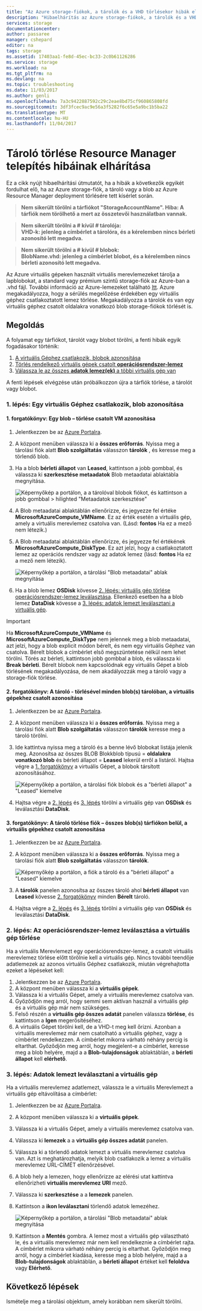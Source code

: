 ```yaml
---
title: "Az Azure storage-fiókok, a tárolók és a VHD törlésekor hibák elhárítása |} Microsoft Docs"
description: "Hibaelhárítás az Azure storage-fiókok, a tárolók és a VHD törlésekor"
services: storage
documentationcenter: 
author: passaree
manager: cshepard
editor: na
tags: storage
ms.assetid: 17403aa1-fe8d-45ec-bc33-2c0b61126286
ms.service: storage
ms.workload: na
ms.tgt_pltfrm: na
ms.devlang: na
ms.topic: troubleshooting
ms.date: 11/03/2017
ms.author: genli
ms.openlocfilehash: 7a3c9422887592c29c2eae8bd75cf960865808fd
ms.sourcegitcommit: 3df3fcec9ac9e56a3f5282f6c65e5a9bc1b5ba22
ms.translationtype: MT
ms.contentlocale: hu-HU
ms.lasthandoff: 11/04/2017
---
```

# <a name="troubleshoot-storage-delete-errors-in-resource-manager-deployment"></a>Tároló törlése Resource Manager telepítés hibáinak elhárítása
Ez a cikk nyújt hibaelhárítási útmutatót, ha a hibák a következők egyikét fordulhat elő, ha az Azure storage-fiók, a tároló vagy a blob az Azure Resource Manager deployment törlésére tett kísérlet során.

>**Nem sikerült törölni a tárfiókot "StorageAccountName". Hiba: A tárfiók nem törölhető a mert az összetevői használatban vannak.**

>**Nem sikerült törölni a # kívül # tárolója:<br>VHD-k: jelenleg a címbérlet a tárolóra, és a kérelemben nincs bérleti azonosító lett megadva.**

>**Nem sikerült törölni a # kívül # blobok:<br>BlobName.vhd: jelenleg a címbérlet blobot, és a kérelemben nincs bérleti azonosító lett megadva.**

Az Azure virtuális gépeken használt virtuális merevlemezeket tárolja a lapblobokat, a standard vagy prémium szintű storage-fiók az Azure-ban a .vhd fájl.  További információ az Azure-lemezeket található [Itt](../../virtual-machines/windows/about-disks-and-vhds.md). Azure megakadályozza, hogy a sérülés megelőzése érdekében egy virtuális géphez csatlakoztatott lemez törlése. Megakadályozza a tárolók és van egy virtuális géphez csatolt oldalakra vonatkozó blob storage-fiókok törlését is. 

## <a name="solution"></a>Megoldás
A folyamat egy tárfiókot, tárolót vagy blobot törölni, a fenti hibák egyik fogadásakor történik: 
1. [A virtuális Géphez csatlakozik, blobok azonosítása](#step-1-identify-blobs-attached-to-a-vm)
2. [Törlés rendelkező virtuális gépek csatolt **operációsrendszer-lemez**](#step-2-delete-vm-to-detach-os-disk)
3. [Válassza le az összes **adatok lemez(ek)** a többi virtuális gép van](#step-3-detach-data-disk-from-the-vm)

A fenti lépések elvégzése után próbálkozzon újra a tárfiók törlése, a tárolót vagy blobot.

### <a name="step-1-identify-blob-attached-to-a-vm"></a>1. lépés: Egy virtuális Géphez csatlakozik, blob azonosítása

#### <a name="scenario-1-deleting-a-blob--identify-attached-vm"></a>1. forgatókönyv: Egy blob – törlése csatolt VM azonosítása
1. Jelentkezzen be az [Azure Portalra](https://portal.azure.com).
2. A központ menüben válassza ki a **összes erőforrás**. Nyissa meg a tárolási fiók alatt **Blob szolgáltatás** válasszon **tárolók** , és keresse meg a törlendő blob.
3. Ha a blob **bérleti állapot** van **Leased**, kattintson a jobb gombbal, és válassza ki **szerkesztése metaadatok** Blob metaadatai ablaktábla megnyitása. 

    ![Képernyőkép a portálon, a a tárolóval blobok fiókot, és kattintson a jobb gombbal > hilighted "Metaadatok szerkesztése"](./media/storage-resource-manager-cannot-delete-storage-account-container-vhd/utd-edit-metadata-sm.png)

4. A Blob metaadatai ablaktáblán ellenőrizze, és jegyezze fel értéke **MicrosoftAzureCompute_VMName**. Ez az érték esetén a virtuális gép, amely a virtuális merevlemez csatolva van. (Lásd: **fontos** Ha ez a mező nem létezik.)
5. A Blob metaadatai ablaktáblán ellenőrizze, és jegyezze fel értékének **MicrosoftAzureCompute_DiskType**. Ez azt jelzi, hogy a csatlakoztatott lemez az operációs rendszer vagy az adatok lemez (lásd: **fontos** Ha ez a mező nem létezik). 

     ![Képernyőkép a portálon, a tárolási "Blob metaadatai" ablak megnyitása](./media/storage-resource-manager-cannot-delete-storage-account-container-vhd/utd-blob-metadata-sm.png)

6. Ha a blob lemez **OSDisk** kövesse [2. lépés: virtuális gép törlése operációsrendszer-lemez leválasztása](#step-2-delete-vm-to-detach-os-disk). Ellenkező esetben ha a blob lemez **DataDisk** kövesse a [3. lépés: adatok lemezt leválasztani a virtuális gép](#step-3-detach-data-disk-from-the-vm). 

> [!IMPORTANT]
> Ha **MicrosoftAzureCompute_VMName** és **MicrosoftAzureCompute_DiskType** nem jelennek meg a blob metaadatai, azt jelzi, hogy a blob explicit módon bérelt, és nem egy virtuális Géphez van csatolva. Bérelt blobok a címbérlet első megszüntetése nélkül nem lehet törölni. Törés az bérleti, kattintson jobb gombbal a blob, és válassza ki **Break bérleti**. Bérelt blobok nem kapcsolódnak egy virtuális Gépet a blob törlésének megakadályozása, de nem akadályozzák meg a tároló vagy a storage-fiók törlése.

#### <a name="scenario-2-deleting-a-container---identify-all-blobs-within-container-that-are-attached-to-vms"></a>2. forgatókönyv: A tároló - törlésével minden blob(s) tárolóban, a virtuális gépekhez csatolt azonosítása
1. Jelentkezzen be az [Azure Portalra](https://portal.azure.com).
2. A központ menüben válassza ki a **összes erőforrás**. Nyissa meg a tárolási fiók alatt **Blob szolgáltatás** válasszon **tárolók** keresse meg a tároló törölni.
3. Ide kattintva nyissa meg a tároló és a benne lévő blobokat listája jelenik meg. Azonosítsa az összes BLOB Blokkblob típusú = **oldalakra vonatkozó blob** és bérleti állapot = **Leased** lekerül erről a listáról. Hajtsa végre a [1. forgatókönyv](#step-1-identify-blobs-attached-to-a-vm) a virtuális Gépet, a blobok társított azonosításához.

    ![Képernyőkép a portálon, a tárolási fiók blobok és a "bérleti állapot" a "Leased" kiemelve](./media/storage-resource-manager-cannot-delete-storage-account-container-vhd/utd-disks-sm.png)

4. Hajtsa végre a [2. lépés](#step-2-delete-vm-to-detach-os-disk) és [3. lépés](#step-3-detach-data-disk-from-the-vm) törölni a virtuális gép van **OSDisk** és leválasztási **DataDisk**. 

#### <a name="scenario-3-deleting-storage-account---identify-all-blobs-within-storage-account-that-are-attached-to-vms"></a>3. forgatókönyv: A tároló törlése fiók – összes blob(s) tárfiókon belül, a virtuális gépekhez csatolt azonosítása
1. Jelentkezzen be az [Azure Portalra](https://portal.azure.com).
2. A központ menüben válassza ki a **összes erőforrás**. Nyissa meg a tárolási fiók alatt **Blob szolgáltatás** válasszon **tárolók**.

    ![Képernyőkép a portálon, a fiók a tároló és a "bérleti állapot" a "Leased" kiemelve](./media/storage-resource-manager-cannot-delete-storage-account-container-vhd/utd-containers-sm.png)

3. A **tárolók** panelen azonosítsa az összes tároló ahol **bérleti állapot** van **Leased** kövesse [2. forgatókönyv](#scenario-2-deleting-a-container---identify-all-blobs-within-container-that-are-attached-to-vms) minden  **Bérelt** tároló.
4. Hajtsa végre a [2. lépés](#step-2-delete-vm-to-detach-os-disk) és [3. lépés](#step-3-detach-data-disk-from-the-vm) törölni a virtuális gép van **OSDisk** és leválasztási **DataDisk**. 

### <a name="step-2-delete-vm-to-detach-os-disk"></a>2. lépés: Az operációsrendszer-lemez leválasztása a virtuális gép törlése
Ha a virtuális Merevlemezt egy operációsrendszer-lemez, a csatolt virtuális merevlemez törlése előtt törölnie kell a virtuális gép. Nincs további teendője adatlemezek az azonos virtuális Géphez csatlakozik, miután végrehajtotta ezeket a lépéseket kell:

1. Jelentkezzen be az [Azure Portalra](https://portal.azure.com).
2. A központ menüben válassza ki a **virtuális gépek**.
3. Válassza ki a virtuális Gépet, amely a virtuális merevlemez csatolva van.
4. Győződjön meg arról, hogy semmi sem aktívan használ a virtuális gép és a virtuális gép már nem szükséges.
5. Felső részén a **virtuális gép összes adatát** panelen válassza **törlése**, és kattintson a **Igen** megerősítéséhez.
6. A virtuális Gépet törölni kell, de a VHD-t meg kell őrizni. Azonban a virtuális merevlemez már nem csatolható a virtuális géphez, vagy a címbérlet rendelkezzen. A címbérlet mikorra várható néhány percig is eltarthat. Győződjön meg arról, hogy megjelent-e a címbérlet, keresse meg a blob helyére, majd a a **Blob-tulajdonságok** ablaktáblán, a **bérleti állapot** kell **elérhető**.

### <a name="step-3-detach-data-disk-from-the-vm"></a>3. lépés: Adatok lemezt leválasztani a virtuális gép
Ha a virtuális merevlemez adatlemezt, válassza le a virtuális Merevlemezt a virtuális gép eltávolítása a címbérlet:

1. Jelentkezzen be az [Azure Portalra](https://portal.azure.com).
2. A központ menüben válassza ki a **virtuális gépek**.
3. Válassza ki a virtuális Gépet, amely a virtuális merevlemez csatolva van.
4. Válassza ki **lemezek** a a **virtuális gép összes adatát** panelen.
5. Válassza ki a törlendő adatok lemezt a virtuális merevlemez csatolva van. Azt is meghatározhatja, melyik blob csatlakozik a lemez a virtuális merevlemez URL-CÍMÉT ellenőrzésével.
6. A blob hely a lemezen, hogy ellenőrizze az elérési utat kattintva ellenőrizheti **virtuális merevlemez URI** mező.
7. Válassza ki **szerkesztése** a a **lemezek** panelen.
8. Kattintson a **ikon leválasztani** törlendő adatok lemezéhez.

     ![Képernyőkép a portálon, a tárolási "Blob metaadatai" ablak megnyitása](./media/storage-resource-manager-cannot-delete-storage-account-container-vhd/utd-vm-disks-edit.png)

9. Kattintson a **Mentés** gombra. A lemez most a virtuális gép választható le, és a virtuális merevlemez már nem kell rendelkeznie a címbérlet rajta. A címbérlet mikorra várható néhány percig is eltarthat. Győződjön meg arról, hogy a címbérlet kiadása, keresse meg a blob helyére, majd a a **Blob-tulajdonságok** ablaktáblán, a **bérleti állapot** értéket kell **feloldva** vagy **Elérhető**.

## <a name="next-steps"></a>Következő lépések
Ismételje meg a tárolási objektum, amely korábban nem sikerült törölni.

